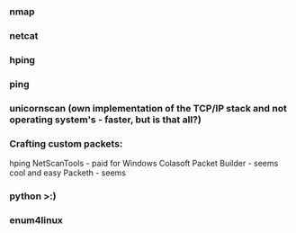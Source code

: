 ### nmap
### netcat
### hping
### ping
### unicornscan (own implementation of the TCP/IP stack and not operating system's - faster, but is that all?)


### Crafting custom packets:
hping
NetScanTools - paid for Windows
Colasoft Packet Builder - seems cool and easy
Packeth - seems 

### python >:)

### enum4linux
